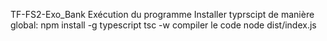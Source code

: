 TF-FS2-Exo_Bank
Exécution du programme
Installer typrscipt de manière global: npm install -g typescript 
tsc -w compiler le code
node dist/index.js